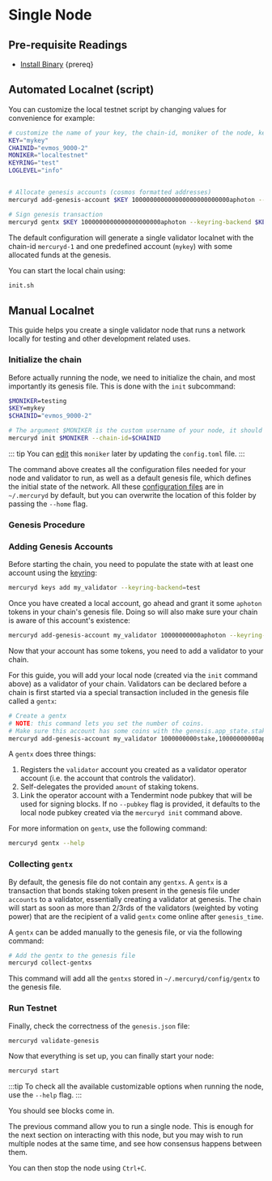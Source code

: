 <!--
order: 1
-->

# Single Node

## Pre-requisite Readings

- [Install Binary](./../../quickstart/installation)  {prereq}

## Automated Localnet (script)

You can customize the local testnet script by changing values for convenience for example:

```bash
# customize the name of your key, the chain-id, moniker of the node, keyring backend, and log level
KEY="mykey"
CHAINID="evmos_9000-2"
MONIKER="localtestnet"
KEYRING="test"
LOGLEVEL="info"


# Allocate genesis accounts (cosmos formatted addresses)
mercuryd add-genesis-account $KEY 100000000000000000000000000aphoton --keyring-backend $KEYRING

# Sign genesis transaction
mercuryd gentx $KEY 1000000000000000000000aphoton --keyring-backend $KEYRING --chain-id $CHAINID
```

The default configuration will generate a single validator localnet with the chain-id
`mercuryd-1` and one predefined account (`mykey`) with some allocated funds at the genesis.

You can start the local chain using:

```bash
init.sh
```

## Manual Localnet

This guide helps you create a single validator node that runs a network locally for testing and other development related uses.

### Initialize the chain

Before actually running the node, we need to initialize the chain, and most importantly its genesis file. This is done with the `init` subcommand:

```bash
$MONIKER=testing
$KEY=mykey
$CHAINID="evmos_9000-2"

# The argument $MONIKER is the custom username of your node, it should be human-readable.
mercuryd init $MONIKER --chain-id=$CHAINID
```

::: tip
You can [edit](./../../quickstart/binary.md#configuring-the-node) this `moniker` later by updating the `config.toml` file.
:::

The command above creates all the configuration files needed for your node and validator to run, as well as a default genesis file, which defines the initial state of the network. All these [configuration files](./../../quickstart/binary.md#configuring-the-node) are in `~/.mercuryd` by default, but you can overwrite the location of this folder by passing the `--home` flag.

### Genesis Procedure

### Adding Genesis Accounts

Before starting the chain, you need to populate the state with at least one account using the [keyring](./../keys-wallets/keyring.md#add-keys):

```bash
mercuryd keys add my_validator --keyring-backend=test
```

Once you have created a local account, go ahead and grant it some `aphoton` tokens in your chain's genesis file. Doing so will also make sure your chain is aware of this account's existence:

```bash
mercuryd add-genesis-account my_validator 10000000000aphoton --keyring-backend test
```

Now that your account has some tokens, you need to add a validator to your chain.

 For this guide, you will add your local node (created via the `init` command above) as a validator of your chain. Validators can be declared before a chain is first started via a special transaction included in the genesis file called a `gentx`:

```bash
# Create a gentx
# NOTE: this command lets you set the number of coins. 
# Make sure this account has some coins with the genesis.app_state.staking.params.bond_denom denom
mercuryd add-genesis-account my_validator 1000000000stake,10000000000aphoton
```

A `gentx` does three things:

1. Registers the `validator` account you created as a validator operator account (i.e. the account that controls the validator).
2. Self-delegates the provided `amount` of staking tokens.
3. Link the operator account with a Tendermint node pubkey that will be used for signing blocks. If no `--pubkey` flag is provided, it defaults to the local node pubkey created via the `mercuryd init` command above.

For more information on `gentx`, use the following command:

```bash
mercuryd gentx --help
```

### Collecting `gentx`

By default, the genesis file do not contain any `gentxs`. A `gentx` is a transaction that bonds
staking token present in the genesis file under `accounts` to a validator, essentially creating a
validator at genesis. The chain will start as soon as more than 2/3rds of the validators (weighted
by voting power) that are the recipient of a valid `gentx` come online after `genesis_time`.

A `gentx` can be added manually to the genesis file, or via the following command:

```bash
# Add the gentx to the genesis file
mercuryd collect-gentxs
```

This command will add all the `gentxs` stored in `~/.mercuryd/config/gentx` to the genesis file.

### Run Testnet

Finally, check the correctness of the `genesis.json` file:

```bash
mercuryd validate-genesis
```

Now that everything is set up, you can finally start your node:

```bash
mercuryd start
```

:::tip
To check all the available customizable options when running the node, use the `--help` flag.
:::

You should see blocks come in.

The previous command allow you to run a single node. This is enough for the next section on interacting with this node, but you may wish to run multiple nodes at the same time, and see how consensus happens between them.

You can then stop the node using `Ctrl+C`.
